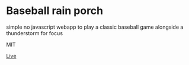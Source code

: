 # Baseball rain porch
simple no javascript webapp to play a classic baseball game alongside a thunderstorm for focus

MIT

[Live](https://am.cedarcedar.com)
